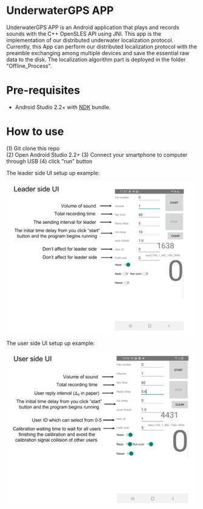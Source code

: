 UnderwaterGPS APP
============
UnderwaterGPS APP is an Android application that plays and records sounds with the C++ OpenSLES API using JNI. This app is the implementation of our distributed underwater localization protocol. Currently, this App can perform our distributed localization protocol with the preamble exchanging among multiple devices and save the essential raw data to the disk. The localization algorithm part is deployed in the folder "Offline_Process".

# Pre-requisites

- Android Studio 2.2+ with [NDK](https://developer.android.com/ndk/) bundle.

# How to use 
(1) Git clone this repo <br>
(2) Open Android Studio 2.2+
(3) Connect your smartphone to computer through USB
(4) click "run" button

The leader side UI setup up example:
<p align="center">
<img src="Leader_UI.png" width="700">
</p>

The user side UI setup up example:
<p align="center">
<img src="User_UI.png" width="700">
</p>
